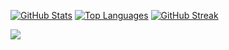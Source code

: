 <!--
**ardipazij/ardipazij** is a ✨ _special_ ✨ repository because its `README.md` (this file) appears on your GitHub profile.

Here are some ideas to get you started:

- 🔭 I’m currently working on ...
- 🌱 I’m currently learning ...
- 👯 I’m looking to collaborate on ...
- 🤔 I’m looking for help with ...
- 💬 Ask me about ...
- 📫 How to reach me: ...
- 😄 Pronouns: ...
- ⚡ Fun fact: ...
-->
[![GitHub Stats](https://github-readme-stats.vercel.app/api?username=ardipazij&layout=compact&show_icons=true&theme=panda)](https://github-readme-stats.vercel.app/api?username=ardipazij&layout=compact&show_icons=true&theme=panda)
[![Top Languages](https://github-readme-stats.vercel.app/api/top-langs/?username=ardipazij&layout=compact&theme=panda)](https://github-readme-stats.vercel.app/api/top-langs/?username=ardipazij&layout=compact&theme=panda)
[![GitHub Streak](https://streak-stats.demolab.com?user=ardipazij&theme=panda&border_radius=5&date_format=j%20M%5B%20Y%5D)](https://streak-stats.demolab.com?user=ardipazij&theme=panda&border_radius=5&date_format=j%20M%5B%20Y%5D)

![](https://github-profile-summary-cards.vercel.app/api/cards/most-commit-language?username=ardipazij&theme=solarized_dark)
